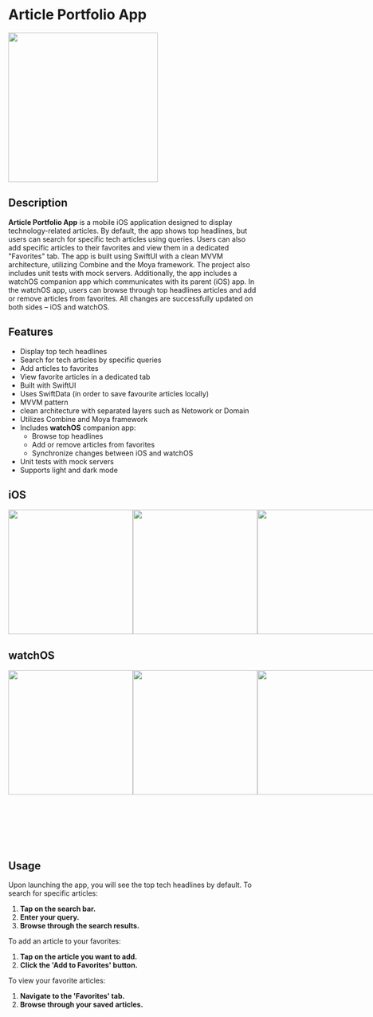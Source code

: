 # Article Portfolio App

<img src="https://github.com/leopoldubzq/ArticlePortfolioApp/assets/60520591/7dbdcfcd-04d9-45c4-b2ab-5901aec4c41a" width="300"/>

## Description
**Article Portfolio App** is a mobile iOS application designed to display technology-related articles. By default, the app shows top headlines, but users can search for specific tech articles using queries. Users can also add specific articles to their favorites and view them in a dedicated "Favorites" tab. The app is built using SwiftUI with a clean MVVM architecture, utilizing Combine and the Moya framework. The project also includes unit tests with mock servers. Additionally, the app includes a watchOS companion app which communicates with its parent (iOS) app. In the watchOS app, users can browse through top headlines articles and add or remove articles from favorites. All changes are successfully updated on both sides – iOS and watchOS.

## Features
- Display top tech headlines
- Search for tech articles by specific queries
- Add articles to favorites
- View favorite articles in a dedicated tab
- Built with SwiftUI
- Uses SwiftData (in order to save favourite articles locally)
- MVVM pattern
- clean architecture with separated layers such as Netowork or Domain
- Utilizes Combine and Moya framework
- Includes **watchOS** companion app:
  - Browse top headlines
  - Add or remove articles from favorites
  - Synchronize changes between iOS and watchOS
- Unit tests with mock servers
- Supports light and dark mode

## iOS
<div style="display: flex; flex-direction: row;">
   <img src="https://github.com/leopoldubzq/ArticlePortfolioApp/assets/60520591/b5b457b3-3321-480d-a663-6d6ad0034b0f" width="250"/>
   <img src="https://github.com/leopoldubzq/ArticlePortfolioApp/assets/60520591/d36c5f5d-f996-4a77-960c-8a88a4ad8fe3" width="250"/>
   <img src="https://github.com/leopoldubzq/ArticlePortfolioApp/assets/60520591/f614572e-f574-448f-9df9-78782bd6b3bc" width="250"/>
</div>

## watchOS
<div style="display: flex; flex-direction: row;">
  <img src="https://github.com/leopoldubzq/ArticlePortfolioApp/assets/60520591/8728fded-aa53-411f-9048-b835832d367d" width="250"/>
  <img src="https://github.com/leopoldubzq/ArticlePortfolioApp/assets/60520591/f22c8bec-476e-4e3e-966d-3649d1ce136a)" width="250"/>
  <img src="https://github.com/leopoldubzq/ArticlePortfolioApp/assets/60520591/a90fb438-599e-4d35-9b6b-aef01681a8c5" width="250"/>
  <img src="https://github.com/leopoldubzq/ArticlePortfolioApp/assets/60520591/1d6d0d06-309b-40f7-9b84-7ed5a8c4bf8e" width="350"/>
</div>


## Usage
Upon launching the app, you will see the top tech headlines by default. To search for specific articles:

1. **Tap on the search bar.**
2. **Enter your query.**
3. **Browse through the search results.**
   
To add an article to your favorites:

1. **Tap on the article you want to add.**
2. **Click the 'Add to Favorites' button.**

To view your favorite articles:

1. **Navigate to the 'Favorites' tab.**
2. **Browse through your saved articles.**
